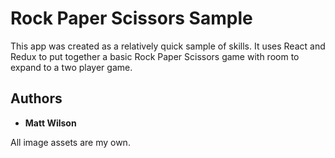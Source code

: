 # Rock Paper Scissors Sample

This app was created as a relatively quick sample of skills. It uses React and Redux to put together a basic Rock Paper Scissors game with room to expand to a two player game.

## Authors

* **Matt Wilson** 

All image assets are my own.
